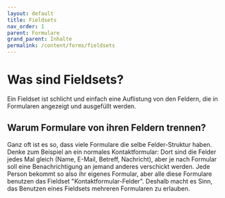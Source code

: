```yaml
---
layout: default
title: Fieldsets
nav_order: 1
parent: Formulare
grand_parent: Inhalte
permalink: /content/forms/fieldsets
---
```


# Was sind Fieldsets?
Ein Fieldset ist schlicht und einfach eine Auflistung von den Feldern, die in Formularen angezeigt und ausgefüllt werden. 

## Warum Formulare von ihren Feldern trennen?
Ganz oft ist es so, dass viele Formulare die selbe Felder-Struktur haben. Denke zum Beispiel an ein normales Kontaktformular: Dort sind die Felder jedes Mal gleich (Name, E-Mail, Betreff, Nachricht), aber je nach Formular soll eine Benachrichtigung an jemand anderes verschickt werden. Jede Person bekommt so also ihr eigenes Formular, aber alle diese Formulare benutzen das Fieldset "Kontaktformular-Felder". Deshalb macht es Sinn, das Benutzen eines Fieldsets mehreren Formularen zu erlauben.